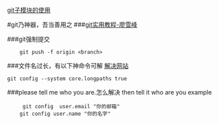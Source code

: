 

[git子模块的使用](https://ask.helplib.com/git/post_83132)

#git乃神器，吾当善用之
###[git实用教程-廖雪峰](http://www.liaoxuefeng.com/wiki/0013739516305929606dd18361248578c67b8067c8c017b000)

###git强制提交
```
    git push -f origin <branch>
```


###文件名过长，有以下神命令可解
[解决网站](http://stackoverflow.com/questions/6114301/git-checkout-index-unable-to-create-file-file-name-too-long)
```
git config --system core.longpaths true
```
###please tell me who you are.怎么解决
then tell it who are you
example
```
	 git config  user.email "你的邮箱"
	git config user.name "你的名字"
```


